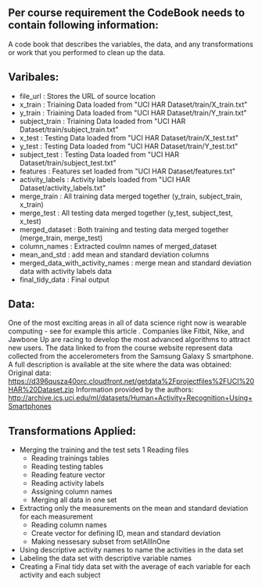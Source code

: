 ## Per course requirement the CodeBook needs to contain following information:
A code book that describes the variables, the data, and any transformations or work that you performed to clean up the data.

## Varibales:
* file_url : Stores the URL of source location
* x_train : Triaining Data loaded from "UCI HAR Dataset/train/X_train.txt"
* y_train : Triaining Data loaded from "UCI HAR Dataset/train/Y_train.txt"
* subject_train : Triaining Data loaded from  "UCI HAR Dataset/train/subject_train.txt"
* x_test : Testing Data loaded from "UCI HAR Dataset/train/X_test.txt"
* y_test : Testing Data loaded from "UCI HAR Dataset/train/Y_test.txt"
* subject_test : Testing Data loaded from  "UCI HAR Dataset/train/subject_test.txt"
* features : Features set loaded from "UCI HAR Dataset/features.txt"
* activity_labels : Activity labels loaded from "UCI HAR Dataset/activity_labels.txt"
* merge_train : All training data merged together (y_train, subject_train, x_train)
* merge_test : All testing data merged together (y_test, subject_test, x_test)
* merged_dataset : Both training and testing data merged together (merge_train, merge_test)
* column_names : Extracted coulmn names of merged_dataset
* mean_and_std : add mean and standard deviation columns
* merged_data_with_activity_names : merge mean and standard deviation data with activity labels data
* final_tidy_data : Final output

## Data:
One of the most exciting areas in all of data science right now is wearable computing - see for example this article . Companies like Fitbit, Nike, and Jawbone Up are racing to develop the most advanced algorithms to attract new users. The data linked to from the course website represent data collected from the accelerometers from the Samsung Galaxy S smartphone. A full description is available at the site where the data was obtained:
Original data: https://d396qusza40orc.cloudfront.net/getdata%2Fprojectfiles%2FUCI%20HAR%20Dataset.zip
Information provided by the authors: http://archive.ics.uci.edu/ml/datasets/Human+Activity+Recognition+Using+Smartphones

## Transformations Applied:
* Merging the training and the test sets 1 Reading files
	* Reading trainings tables
  * Reading testing tables
  * Reading feature vector
  * Reading activity labels
  * Assigning column names
  * Merging all data in one set
* Extracting only the measurements on the mean and standard deviation for each measurement
  * Reading column names
  * Create vector for defining ID, mean and standard deviation
  * Making nessesary subset from setAllInOne
* Using descriptive activity names to name the activities in the data set
* Labeling the data set with descriptive variable names
* Creating a Final tidy data set with the average of each variable for each activity and each subject
